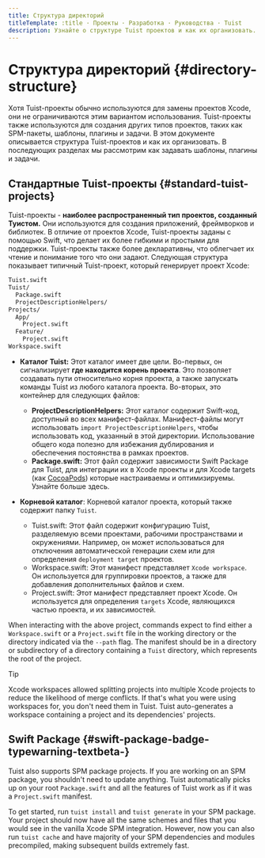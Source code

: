 ```yaml
---
title: Структура директорий
titleTemplate: :title · Проекты · Разработка · Руководства · Tuist
description: Узнайте о структуре Tuist проектов и как их организовать.
---
```


# Структура директорий {#directory-structure}

Хотя Tuist-проекты обычно используются для замены проектов Xcode, они не ограничиваются этим вариантом использования. Tuist-проекты также используются для создания других типов проектов, таких как SPM-пакеты, шаблоны, плагины и задачи. В этом документе описывается структура Tuist-проектов и как их организовать. В последующих разделах мы рассмотрим как задавать шаблоны, плагины и задачи.

## Стандартные Tuist-проекты {#standard-tuist-projects}

Tuist-проекты - **наиболее распространенный тип проектов, созданный Туистом.** Они используются для создания приложений, фреймворков и библиотек. В отличие от проектов Xcode, Tuist-проекты заданы с помощью Swift, что делает их более гибкими и простыми для поддержки. Tuist-проекты также более декларативны, что облегчает их чтение и понимание того что они задают. Следующая структура показывает типичный Tuist-проект, который генерирует проект Xcode:

```bash
Tuist.swift
Tuist/
  Package.swift
  ProjectDescriptionHelpers/
Projects/
  App/
    Project.swift
  Feature/
    Project.swift
Workspace.swift
```

- **Каталог Tuist:** Этот каталог имеет две цели. Во-первых, он сигнализирует **где находится корень проекта**. Это позволяет создавать пути относительно корня проекта, а также запускать команды Tuist из любого каталога проекта. Во-вторых, это контейнер для следующих файлов:
  - **ProjectDescriptionHelpers:** Этот каталог содержит Swift-код, доступный во всех манифест-файлах. Манифест-файлы могут использовать `import ProjectDescriptionHelpers`, чтобы использовать код, указанный в этой директории. Использование общего кода полезно для избежания дублирования и обеспечения постоянства в рамках проектов.
  - **Package.swift:** Этот файл содержит зависимости Swift Package для Tuist, для интеграции их в Xcode проекты и для Xcode targets (как [CocoaPods](https://cococapods)) которые настраиваемы и оптимизируемы. Узнайте больше <LocalizedLink href="/guides/develop/projects/dependencies">здесь</LocalizedLink>.

- **Корневой каталог**: Корневой каталог проекта, который также содержит папку `Tuist`.
  - <LocalizedLink href="/guides/develop/projects/manifests#tuistswift"><bold>Tuist.swift:</bold></LocalizedLink> Этот файл содержит конфигурацию Tuist, разделяемую всеми проектами, рабочими пространствами и окружениями. Например, он может использоваться для отключения автоматической генерации схем или для определения `deployment target` проектов.
  - <LocalizedLink href="/guides/develop/projects/manifests#workspace-swift"><bold>Workspace.swift:</bold></LocalizedLink> Этот манифест представляет `Xcode workspace`. Он используется для группировки проектов, а также для добавления дополнительных файлов и схем.
  - <LocalizedLink href="/guides/develop/projects/manifests#project-swift"><bold>Project.swift:</bold></LocalizedLink> Этот манифест представляет проект Xcode. Он используется для определения `targets` Xcode, являющихся частью проекта, и их зависимостей.

When interacting with the above project, commands expect to find either a `Workspace.swift` or a `Project.swift` file in the working directory or the directory indicated via the `--path` flag. The manifest should be in a directory or subdirectory of a directory containing a `Tuist` directory, which represents the root of the project.

> [!TIP]
> Xcode workspaces allowed splitting projects into multiple Xcode projects to reduce the likelihood of merge conflicts. If that's what you were using workspaces for, you don't need them in Tuist. Tuist auto-generates a workspace containing a project and its dependencies' projects.

## Swift Package <Badge type="warning" text="beta" /> {#swift-package-badge-typewarning-textbeta-}

Tuist also supports SPM package projects. If you are working on an SPM package, you shouldn't need to update anything. Tuist automatically picks up on your root `Package.swift` and all the features of Tuist work as if it was a `Project.swift` manifest.

To get started, run `tuist install` and `tuist generate` in your SPM package. Your project should now have all the same schemes and files that you would see in the vanilla Xcode SPM integration. However, now you can also run <LocalizedLink href="/guides/develop/build/cache">`tuist cache`</LocalizedLink> and have majority of your SPM dependencies and modules precompiled, making subsequent builds extremely fast.
